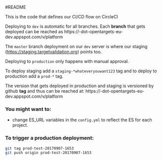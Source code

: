 #README

This is the code that defines our CI/CD flow on CircleCI

Deploying to `dev` is automatic for all branches. Each **branch** that gets
deployed can be reached as
https://<branchname>-dot-opentargets-eu-dev.appspot.com/v<major>/platform

The `master` branch deployment on our `dev` server is where our staging (https://staging.targetvalidation.org) points too.

Deploying to `production` only happens with manual approval. 

To deploy staging add a `staging-*whateveryouwant123` tag and to deploy to
production add a `prod-*` tag.

The version that gets deployed in production and staging is versioned by github **tag** and
thus can be reached at:
https://<prod-tagname>-dot-opentargets-eu-dev.appspot.com/v<major>/platform


### You might want to:

* change ES_URL variables in the `config.yml` to reflect the ES for each project.


### To trigger a production deployment:
```sh
git tag prod-test-20170907-1653
git push origin prod-test-20170907-1653
```
